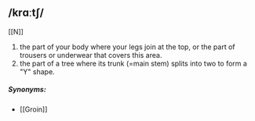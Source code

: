 ## /krɑːtʃ/ 
[[N]]
1. the part of your body where your legs join at the top, or the part of trousers or underwear that covers this area.
2. the part of a tree where its trunk (=main stem) splits into two to form a "Y" shape.
  
##### Synonyms:
- [[Groin]]